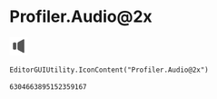 # Profiler.Audio@2x
![](/img/Profiler.Audio@2x.png)

``` CSharp
EditorGUIUtility.IconContent("Profiler.Audio@2x")
```
```
6304663895152359167
```
